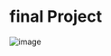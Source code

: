# final Project




![image](https://user-images.githubusercontent.com/96287873/182823338-fc8cfade-d3ba-42b2-960b-33230c095030.png)
